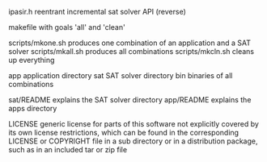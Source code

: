 ipasir.h          reentrant incremental sat solver API (reverse)

makefile          with goals 'all' and 'clean'

scripts/mkone.sh  produces one combination of an application and a SAT solver
scripts/mkall.sh  produces all combinations
scripts/mkcln.sh  cleans up everything

app               application directory
sat               SAT solver directory
bin               binaries of all combinations

sat/README        explains the SAT solver directory
app/README        explains the apps directory

LICENSE           generic license for parts of this software not
                  explicitly covered by its own license restrictions,
		  which can be found in the corresponding LICENSE or
		  COPYRIGHT file in a sub directory or in a distribution
		  package, such as in an included tar or zip file
